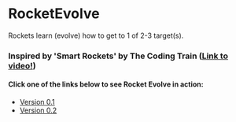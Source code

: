# RocketEvolve

Rockets learn (evolve) how to get to 1 of 2-3 target(s).
### Inspired by 'Smart Rockets' by The Coding Train ([Link to video!](https://www.youtube.com/watch?v=bGz7mv2vD6g))

#### Click one of the links below to see Rocket Evolve in action:
* [Version 0.1](https://coffeecatrailway.github.io/RocketEvolve/v0.1/index.html)
* [Version 0.2](https://coffeecatrailway.github.io/RocketEvolve/v0.2/index.html)
